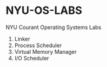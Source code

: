 # NYU-OS-LABS
NYU Courant Operating Systems Labs
1. Linker
2. Process Scheduler
3. Virtual Memory Manager
4. I/O Scheduler
